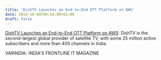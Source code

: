 ```yaml
---
title: 'DishTV Launches an End-to-End OTT Platform on AWS'
date: 2019-10-04T06:54:00+01:00
draft: false
---
```


[DishTV Launches an End-to-End OTT Platform on AWS](https://varindia.com/news/dishtv-launches-an-endtoend-ott-platform-on-aws#.XZbenemuhYY.blogger): DishTV is the second-largest global provider of satellite TV, with some 25 million active subscribers and more than 400 channels in India.  
  
VARINDIA- INDIA'S FRONTLINE IT MAGAZINE